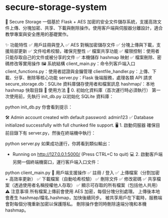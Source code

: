 # secure-storage-system

🔐 Secure Storage
一個基於 Flask + AES 加密的安全文件儲存系統，支援高效文件上傳、分塊加密、共享、下載與刪除操作。使用客戶端與伺服器分離設計，適合教學專案與安全應用的基礎實作。

✨ 功能特性
✅ 用戶註冊與登入
✅ AES 對稱加密儲存文件
✅ 分塊上傳與下載，支援局部更新
✅ 文件哈希校驗，確保完整性
✅ 檔案共享功能
✅ 權限控制：使用者只能存取自己的文件或被分享的文件
✅ 本機儲存 hashmap 映射
✅ 檔案刪除、密碼修改等實用操作
🖼️ 系統結構
client_main.py：命令列客戶端入口
client_functions.py：使用者認證與金鑰管理
clientfile_handler.py：上傳、下載、分享、刪除等核心功能
server.py：Flask 後端服務，處理各類 API 請求
secure_storage.db：SQLite 資料庫儲存使用者和檔案訊息
hashmap/：本地 hashmap 快取目錄
🚀 使用方法
🧱 0. 初始化資料庫（首次運行時必須執行）
第一次使用前，先執行 init_db.py 以初始化 SQLite 資料庫：

python init_db.py
你會看到提示：

🛠 Admin account created with default password: admin123
✅ Database initialized successfully with full chunked file support.
🖥 1. 啟動伺服器
確保目前目錄下有 server.py，然後在終端機中執行：

python server.py
如果成功運行，你將看到類似輸出：

* Running on http://127.0.0.1:5000/ (Press CTRL+C to quit)
💻 2. 啟動客戶端
另開一個終端機窗口，運行客戶端入口文件：

python client_main.py
📂 用戶端支援操作
✅ 註冊 / 登入
✅ 上傳檔案（分割加密 + 高效率更新）
✅ 下載檔案（自動哈希校驗）
✅ 刪除文件
✅ 修改密碼
✅ 共享檔案（透過使用者名稱授權他人存取）
✅ 顯示可存取的所有檔案（包括他人共用）
⚠️ 注意事項
所有檔案上傳前會使用 AES 加密，每個分塊分別處理。
上傳後本地會產生 hashmap/檔名.hashmap，加快後續同步。
被共享用戶在下載時，服務端會對每個分塊重新加密以保護隱私。
刪除操作會同時刪除遠端分塊和本機 hashmap。
